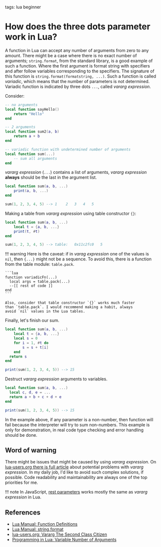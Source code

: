<!-- Description: A function that can accept a variable number of arguments is called a variadic function, which is indicated by three dots ('...') vararg expressions at the end of its argument list. Explanation of how variadic functions and vararg expression work in Lua. -->

tags: lua beginner

# How does the three dots parameter work in Lua?

A function in Lua can accept any number of arguments from zero to any amount. There
might be a case where there is no exact number of arguments; `string.format`, from the standard library, is a good example of such a function. Where the first argument is 
format string with specifiers and after follow variables corresponding to the specifiers.
The signature of this function is `string.format(formatstring, ...)`.
Such a function is called *variadic*, which means that the number of parameters is not determined. Variadic function is indicated by
three dots `...`, called *vararg expression*.

Consider:

```lua
-- no arguments
local function sayHello()
	return "Hello"
end

-- 2 arguments
local function sum2(a, b)
	return a + b
end

-- variadic function with undetermined number of arguments
local function sum(...)
	-- sum all arguments
end 
```

*vararg expression* (`...`) contains a list of arguments,
*vararg expression* **always** should be the last in the argument list.

```lua
local function sum(a, b, ...)
	print(a, b, ...)
end

sum(1, 2, 3, 4, 5) --> 1	2	3	4	5
```

Making a table from *vararg expression* using table constructor `{}`:

```lua
local function sum(a, b, ...)
	local t = {a, b, ...}
	print(t, #t)
end

sum(1, 2, 3, 4, 5) --> table:	0x11c2fc0	5
```

!!! warning
    Here is the caveat: if in *varag expression* one of the values is `nil`, then `{...}` might not be a sequence. To avoid this,
    there is a function from the table module: `table.pack`.

    ```lua
    function variadicFn(...)
      local args = table.pack(...)
      --[[ rest of code ]]
    end
    ```

    Also, consider that table constructor `{}` works much faster
    than `table.pack`. I would recommend making a habit, always
    avoid `nil` values in the Lua tables.


Finally, let's finish our sum.

```lua
local function sum(a, b, ...)
	local t = {a, b, ...}
	local s = 0
	for i = 1, #t do
		s = s + t[i]
	end
  return s
end

print(sum(1, 2, 3, 4, 5)) --> 15
```

Destruct *vararg expression* arguments to variables.

```lua
local function sum(a, b, ...)
  local c, d, e = ...
  return a + b + c + d + e
end

print(sum(1, 2, 3, 4, 5)) --> 15
```

In the example above, if any parameter is a non-number, then function
will fail because the interpreter will try to sum non-numbers. This
example is only for demonstration, in real code type checking and
error handling should be done.

## Word of warning

There might be issues that might be caused by using *vararg expression*. On
[lua-users.org there is full article](http://lua-users.org/wiki/VarargTheSecondClassCitizen)
about potential problems with *vararg expression*.
In my daily job, I'd like to avoid such complex solutions, if
possible. Code readability and maintainability are always one of the
top priorities for me.

!!! note
    In JavaScript, [rest parameters](https://developer.mozilla.org/en-US/docs/Web/JavaScript/Reference/Functions/rest_parameters) works mostly the same as *vararg expression* in Lua.

## References

- [Lua Manual: Function Definitions](https://www.lua.org/manual/5.4/manual.html#3.3.6)
- [Lua Manual: string.format](https://www.lua.org/manual/5.4/manual.html#pdf-string.format)
- [lua-users.org: Vararg The Second Class Citizen](http://lua-users.org/wiki/VarargTheSecondClassCitizen)
- [Programming in Lua: Variable Number of Arguments](https://www.lua.org/pil/5.2.html)
